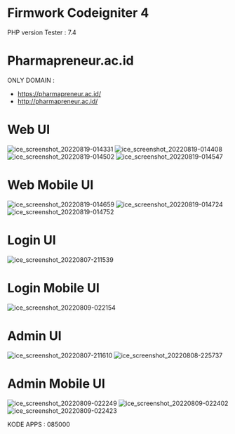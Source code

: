 # Firmwork Codeigniter 4

PHP version  Tester : 7.4

# Pharmapreneur.ac.id

ONLY DOMAIN : 
* https://pharmapreneur.ac.id/ 
* http://pharmapreneur.ac.id/

# Web UI
![ice_screenshot_20220819-014331](https://user-images.githubusercontent.com/67509798/185461094-c6de38be-816c-45af-a399-5a1ee854ae58.png)
![ice_screenshot_20220819-014408](https://user-images.githubusercontent.com/67509798/185461115-4a8b2e6d-6c3f-4980-9c41-7a7fcd6ef27d.png)
![ice_screenshot_20220819-014502](https://user-images.githubusercontent.com/67509798/185461143-8f67194b-63db-40ff-a8a7-3db90ec25a94.png)
![ice_screenshot_20220819-014547](https://user-images.githubusercontent.com/67509798/185461156-301d1ef4-1794-45c1-89f5-eac4a1852191.png)

# Web Mobile UI
![ice_screenshot_20220819-014659](https://user-images.githubusercontent.com/67509798/185461198-33ba6d6e-0ae3-4628-98f8-64c524755733.png)
![ice_screenshot_20220819-014724](https://user-images.githubusercontent.com/67509798/185461233-995caaa3-4c91-447a-8d84-7e47be886bb1.png)
![ice_screenshot_20220819-014752](https://user-images.githubusercontent.com/67509798/185461243-9f4e92ea-b4ab-48dc-9795-9d9ceffc0f91.png)

# Login UI

![ice_screenshot_20220807-211539](https://user-images.githubusercontent.com/67509798/183292706-cc33dac9-f399-4baf-870c-f4a5d9896357.png)

# Login Mobile UI

![ice_screenshot_20220809-022154](https://user-images.githubusercontent.com/67509798/183487580-27e9f3b1-35f3-4baa-b190-c783c2ec85cb.png)

# Admin UI

![ice_screenshot_20220807-211610](https://user-images.githubusercontent.com/67509798/183292726-e7d8a775-af9b-498c-8093-632ac73c6b1a.png)
![ice_screenshot_20220808-225737](https://user-images.githubusercontent.com/67509798/183451256-af8b4c63-9fbe-4d0f-95f8-07810ed1aebf.png)

# Admin Mobile UI

![ice_screenshot_20220809-022249](https://user-images.githubusercontent.com/67509798/183487652-1e7449b5-ba83-4d9a-96c2-a4c230d9072a.png)
![ice_screenshot_20220809-022402](https://user-images.githubusercontent.com/67509798/183487679-17cdb7bd-c104-430c-935f-2e25563797e0.png)
![ice_screenshot_20220809-022423](https://user-images.githubusercontent.com/67509798/183487705-a7051945-55b8-4c33-8cf6-0f7818c470d8.png)

KODE APPS : 085000
